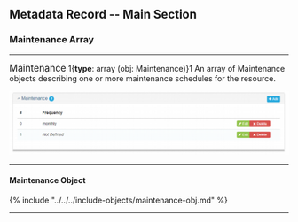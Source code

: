 ## Metadata Record -- Main Section
### Maintenance Array
---

<span class="md-panel" style="font-size: larger">Maintenance</span> 1{**type**: array (obj: <span class="md-panel">Maintenance</span>)}1 An array of <span class="md-panel">Maintenance</span> objects describing one or more maintenance schedules for the resource. 

![Resource Maintenance Panel](/assets/reference/edit-objects/main/maintenance-array.png)

---

#### Maintenance Object

{% include "../../../include-objects/maintenance-obj.md" %}

---
